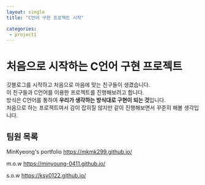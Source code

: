 ```yaml
---
layout: single
title: "C언어 구현 프로젝트 시작"

categories:
 - project1
---
```


# 처음으로 시작하는 C언어 구현 프로젝트

깃블로그를 시작하고 처음으로 마음에 맞는 친구들이 생겼습니다. <br>
이 친구들과 C언어를 이용한 프로젝트를 진행해보려고 합니다. <br>
방식은 C언어를 통하여 **우리가 생각하는 방식대로 구현이 되는 것**입니다. <br>
처음으로 하는 프로젝트여서 감이 잡히질 않지만 같이 진행해보면서 꾸준히 해볼 생각입니다. <br>

## 팀원 목록

MinKyeong's portfolio 
https://mkmk299.github.io/

m.o.w
https://minyoung-0411.github.io/

s.o.w
https://ksy0122.github.io/
